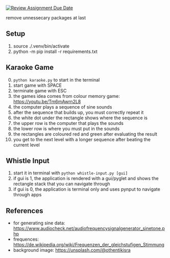 [![Review Assignment Due Date](https://classroom.github.com/assets/deadline-readme-button-24ddc0f5d75046c5622901739e7c5dd533143b0c8e959d652212380cedb1ea36.svg)](https://classroom.github.com/a/Itg11K3e)

remove unnessecary packages at last

## Setup

1. source ./.venv/bin/activate
2. python -m pip install -r requirements.txt

## Karaoke Game

0. `python karaoke.py` to start in the terminal
1. start game with SPACE
2. terminate game with ESC
3. the games idea comes from colour memory game: https://youtu.be/Tm6mAwrn2L8
4. the computer plays a sequence of sine sounds
5. after the sequence that builds up, you must correctly repeat it
6. the white dot under the rectangle shows where the sequence is
7. the upper row is the computer that plays the sounds
8. the lower row is where you must put in the sounds
9. the rectangles are coloured red and green after evaluating the result
10. you get to the next level with a longer sequence after beating the current level

## Whistle Input

1. start it in terminal with `python whistle-input.py [gui]`
2. if gui is 1, the application is rendered with a gui/pyglet and shows the rectangle stack that you can navigate through
3. if gui is 0, the application is terminal only and uses pynput to navigate through apps

## References

- for generating sine data: https://www.audiocheck.net/audiofrequencysignalgenerator_sinetone.php
- frequences: https://de.wikipedia.org/wiki/Frequenzen_der_gleichstufigen_Stimmung
- background image: https://unsplash.com/@othentikisra
